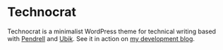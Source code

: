 # Technocrat

Technocrat is a minimalist WordPress theme for technical writing based with [Pendrell](https://github.com/synapticism/pendrell) and [Ubik](https://github.com/synapticism/ubik). See it in action on [my development blog](http://synapticism.com/dev).
